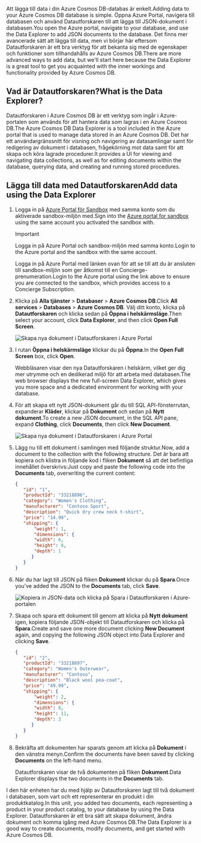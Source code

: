 <span data-ttu-id="74f27-101">Att lägga till data i din Azure Cosmos DB-databas är enkelt.</span><span class="sxs-lookup"><span data-stu-id="74f27-101">Adding data to your Azure Cosmos DB database is simple.</span></span> <span data-ttu-id="74f27-102">Öppna Azure Portal, navigera till databasen och använd Datautforskaren till att lägga till JSON-dokument i databasen.</span><span class="sxs-lookup"><span data-stu-id="74f27-102">You open the Azure portal, navigate to your database, and use the Data Explorer to add JSON documents to the database.</span></span> <span data-ttu-id="74f27-103">Det finns mer avancerade sätt att lägga till data, men vi börjar här eftersom Datautforskaren är ett bra verktyg för att bekanta sig med de egenskaper och funktioner som tillhandahålls av Azure Cosmos DB.</span><span class="sxs-lookup"><span data-stu-id="74f27-103">There are more advanced ways to add data, but we'll start here because the Data Explorer is a great tool to get you acquainted with the inner workings and functionality provided by Azure Cosmos DB.</span></span>

## <a name="what-is-the-data-explorer"></a><span data-ttu-id="74f27-104">Vad är Datautforskaren?</span><span class="sxs-lookup"><span data-stu-id="74f27-104">What is the Data Explorer?</span></span>
<span data-ttu-id="74f27-105">Datautforskaren i Azure Cosmos DB är ett verktyg som ingår i Azure-portalen som används för att hantera data som lagras i en Azure Cosmos DB.</span><span class="sxs-lookup"><span data-stu-id="74f27-105">The Azure Cosmos DB Data Explorer is a tool included in the Azure portal that is used to manage data stored in an Azure Cosmos DB.</span></span> <span data-ttu-id="74f27-106">Det har ett användargränssnitt för visning och navigering av datasamlingar samt för redigering av dokument i databasen, frågekörning mot data samt för att skapa och köra lagrade procedurer.</span><span class="sxs-lookup"><span data-stu-id="74f27-106">It provides a UI for viewing and navigating data collections, as well as for editing documents within the database, querying data, and creating and running stored procedures.</span></span>

## <a name="add-data-using-the-data-explorer"></a><span data-ttu-id="74f27-107">Lägga till data med Datautforskaren</span><span class="sxs-lookup"><span data-stu-id="74f27-107">Add data using the Data Explorer</span></span>

1. <span data-ttu-id="74f27-108">Logga in på [Azure Portal för Sandbox](https://portal.azure.com/learn.docs.microsoft.com?azure-portal=true) med samma konto som du aktiverade sandbox-miljön med.</span><span class="sxs-lookup"><span data-stu-id="74f27-108">Sign into the [Azure portal for sandbox](https://portal.azure.com/learn.docs.microsoft.com?azure-portal=true) using the same account you activated the sandbox with.</span></span>

    > [!IMPORTANT]
    > <span data-ttu-id="74f27-109">Logga in på Azure Portal och sandbox-miljön med samma konto.</span><span class="sxs-lookup"><span data-stu-id="74f27-109">Login to the Azure portal and the sandbox with the same account.</span></span>
    >
    > <span data-ttu-id="74f27-110">Logga in på Azure Portal med länken ovan för att se till att du är ansluten till sandbox-miljön som ger åtkomst till en Concierge-prenumeration.</span><span class="sxs-lookup"><span data-stu-id="74f27-110">Login to the Azure portal using the link above to ensure you are connected to the sandbox, which provides access to a Concierge Subscription.</span></span>

1. <span data-ttu-id="74f27-111">Klicka på **Alla tjänster** > **Databaser** > **Azure Cosmos DB**.</span><span class="sxs-lookup"><span data-stu-id="74f27-111">Click **All services** > **Databases** > **Azure Cosmos DB**.</span></span> <span data-ttu-id="74f27-112">Välj ditt konto, klicka på **Datautforskaren** och klicka sedan på **Öppna i helskärmsläge**.</span><span class="sxs-lookup"><span data-stu-id="74f27-112">Then select your account, click **Data Explorer**, and then click **Open Full Screen**.</span></span>

   ![Skapa nya dokument i Datautforskaren i Azure Portal](../media/3-azure-cosmosdb-data-explorer-full-screen.png)

2. <span data-ttu-id="74f27-114">I rutan **Öppna i helskärmsläge** klickar du på **Öppna**.</span><span class="sxs-lookup"><span data-stu-id="74f27-114">In the **Open Full Screen** box, click **Open**.</span></span>

    <span data-ttu-id="74f27-115">Webbläsaren visar den nya Datautforskaren i helskärm, vilket ger dig mer utrymme och en dedikerad miljö för att arbeta med databasen.</span><span class="sxs-lookup"><span data-stu-id="74f27-115">The web browser displays the new full-screen Data Explorer, which gives you more space and a dedicated environment for working with your database.</span></span>

3. <span data-ttu-id="74f27-116">För att skapa ett nytt JSON-dokument går du till SQL API-fönsterrutan, expanderar **Kläder**, klickar på **Dokument** och sedan på **Nytt dokument**.</span><span class="sxs-lookup"><span data-stu-id="74f27-116">To create a new JSON document, in the SQL API pane, expand **Clothing**, click **Documents**, then click **New Document**.</span></span>

   ![Skapa nya dokument i Datautforskaren i Azure Portal](../media/3-azure-cosmosdb-data-explorer-new-document.png)

4. <span data-ttu-id="74f27-118">Lägg nu till ett dokument i samlingen med följande struktur.</span><span class="sxs-lookup"><span data-stu-id="74f27-118">Now, add a document to the collection with the following structure.</span></span> <span data-ttu-id="74f27-119">Det är bara att kopiera och klistra in följande kod i fliken **Dokument** så att det befintliga innehållet överskrivs:</span><span class="sxs-lookup"><span data-stu-id="74f27-119">Just copy and paste the following code into the **Documents** tab, overwriting the current content:</span></span>

     ```json
    {
        "id": "1",
        "productId": "33218896",
        "category": "Women's Clothing",
        "manufacturer": "Contoso Sport",
        "description": "Quick dry crew neck t-shirt",
        "price": "14.99",
        "shipping": {
            "weight": 1,
            "dimensions": {
            "width": 6,
            "height": 8,
            "depth": 1
           }
        }
    }
     ```

5. <span data-ttu-id="74f27-120">När du har lagt till JSON på fliken **Dokument** klickar du på **Spara**.</span><span class="sxs-lookup"><span data-stu-id="74f27-120">Once you've added the JSON to the **Documents** tab, click **Save**.</span></span>

    ![Kopiera in JSON-data och klicka på Spara i Datautforskaren i Azure-portalen](../media/3-azure-cosmosdb-data-explorer-save-document.png)

6. <span data-ttu-id="74f27-122">Skapa och spara ett dokument till genom att klicka på **Nytt dokument** igen, kopiera följande JSON-objekt till Datautforskaren och klicka på **Spara**.</span><span class="sxs-lookup"><span data-stu-id="74f27-122">Create and save one more document clicking **New Document** again, and copying the following JSON object into Data Explorer and clicking **Save**.</span></span>

     ```json
    {
        "id": "2",
        "productId": "33218897",
        "category": "Women's Outerwear",
        "manufacturer": "Contoso",
        "description": "Black wool pea-coat",
        "price": "49.99",
        "shipping": {
            "weight": 2,
            "dimensions": {
            "width": 8,
            "height": 11,
            "depth": 3
           }
        }
    }
     ```

7. <span data-ttu-id="74f27-123">Bekräfta att dokumenten har sparats genom att klicka på **Dokument** i den vänstra menyn.</span><span class="sxs-lookup"><span data-stu-id="74f27-123">Confirm the documents have been saved by clicking **Documents** on the left-hand menu.</span></span>

    <span data-ttu-id="74f27-124">Datautforskaren visar de två dokumenten på fliken **Dokument**.</span><span class="sxs-lookup"><span data-stu-id="74f27-124">Data Explorer displays the two documents in the **Documents** tab.</span></span>

<span data-ttu-id="74f27-125">I den här enheten har du med hjälp av Datautforskaren lagt till två dokument i databasen, som vart och ett representerar en produkt i din produktkatalog.</span><span class="sxs-lookup"><span data-stu-id="74f27-125">In this unit, you added two documents, each representing a product in your product catalog, to your database by using the Data Explorer.</span></span> <span data-ttu-id="74f27-126">Datautforskaren är ett bra sätt att skapa dokument, ändra dokument och komma igång med Azure Cosmos DB.</span><span class="sxs-lookup"><span data-stu-id="74f27-126">The Data Explorer is a good way to create documents, modify documents, and get started with Azure Cosmos DB.</span></span>

